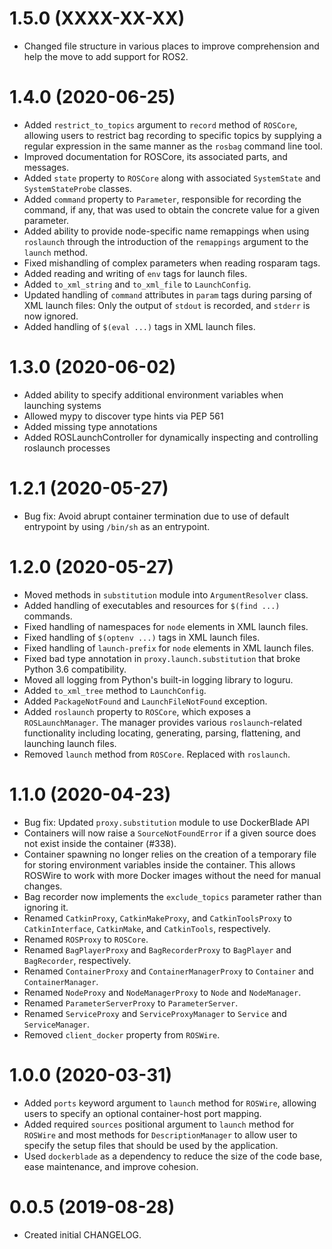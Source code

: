 # 1.5.0 (XXXX-XX-XX)

* Changed file structure in various places to improve comprehension and help
  the move to add support for ROS2.


# 1.4.0 (2020-06-25)

* Added `restrict_to_topics` argument to `record` method of `ROSCore`, allowing
  users to restrict bag recording to specific topics by supplying a regular
  expression in the same manner as the `rosbag` command line tool.
* Improved documentation for ROSCore, its associated parts, and messages.
* Added `state` property to `ROSCore` along with associated
  `SystemState` and `SystemStateProbe` classes.
* Added `command` property to `Parameter`, responsible for recording the
  command, if any, that was used to obtain the concrete value for a given
  parameter.
* Added ability to provide node-specific name remappings when using `roslaunch`
  through the introduction of the `remappings` argument to the `launch`
  method.
* Fixed mishandling of complex parameters when reading rosparam tags.
* Added reading and writing of `env` tags for launch files.
* Added `to_xml_string` and `to_xml_file` to `LaunchConfig`.
* Updated handling of `command` attributes in `param` tags during parsing
  of XML launch files: Only the output of `stdout` is recorded, and `stderr`
  is now ignored.
* Added handling of `$(eval ...)` tags in XML launch files.


# 1.3.0 (2020-06-02)

* Added ability to specify additional environment variables when launching
  systems
* Allowed mypy to discover type hints via PEP 561
* Added missing type annotations
* Added ROSLaunchController for dynamically inspecting and controlling
  roslaunch processes


# 1.2.1 (2020-05-27)

* Bug fix: Avoid abrupt container termination due to use of default
  entrypoint by using `/bin/sh` as an entrypoint.


# 1.2.0 (2020-05-27)

* Moved methods in `substitution` module into `ArgumentResolver` class.
* Added handling of executables and resources for `$(find ...)` commands.
* Fixed handling of namespaces for `node` elements in XML launch files.
* Fixed handling of `$(optenv ...)` tags in XML launch files.
* Fixed handling of `launch-prefix` for `node` elements in XML launch files.
* Fixed bad type annotation in `proxy.launch.substitution` that broke Python
  3.6 compatibility.
* Moved all logging from Python's built-in logging library to loguru.
* Added `to_xml_tree` method to `LaunchConfig`.
* Added `PackageNotFound` and `LaunchFileNotFound` exception.
* Added `roslaunch` property to `ROSCore`, which exposes a `ROSLaunchManager`.
  The manager provides various `roslaunch`-related functionality including
  locating, generating, parsing, flattening, and launching launch files.
* Removed `launch` method from `ROSCore`. Replaced with `roslaunch`.


# 1.1.0 (2020-04-23)

* Bug fix: Updated `proxy.substitution` module to use DockerBlade API
* Containers will now raise a `SourceNotFoundError` if a given source does
  not exist inside the container (#338).
* Container spawning no longer relies on the creation of a temporary file
  for storing environment variables inside the container. This allows
  ROSWire to work with more Docker images without the need for manual
  changes.
* Bag recorder now implements the `exclude_topics` parameter rather than
  ignoring it.
* Renamed `CatkinProxy`, `CatkinMakeProxy`, and `CatkinToolsProxy` to
  `CatkinInterface`, `CatkinMake`, and `CatkinTools`, respectively.
* Renamed `ROSProxy` to `ROSCore`.
* Renamed `BagPlayerProxy` and `BagRecorderProxy` to `BagPlayer` and
  `BagRecorder`, respectively.
* Renamed `ContainerProxy` and `ContainerManagerProxy` to `Container` and
  `ContainerManager`.
* Renamed `NodeProxy` and `NodeManagerProxy` to `Node` and `NodeManager`.
* Renamed `ParameterServerProxy` to `ParameterServer`.
* Renamed `ServiceProxy` and `ServiceProxyManager` to `Service` and
  `ServiceManager`.
* Removed `client_docker` property from `ROSWire`.


# 1.0.0 (2020-03-31)

* Added `ports` keyword argument to `launch` method for `ROSWire`, allowing
  users to specify an optional container-host port mapping.
* Added required `sources` positional argument to `launch` method for `ROSWire`
  and most methods for `DescriptionManager` to allow user to specify the setup
  files that should be used by the application.
* Used `dockerblade` as a dependency to reduce the size of the code base,
  ease maintenance, and improve cohesion.


# 0.0.5 (2019-08-28)

* Created initial CHANGELOG.
